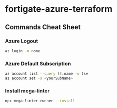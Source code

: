 # fortigate-azure-terraform

## Commands Cheat Sheet

### Azure Logout

```bash
az login -o none
```

### Azure Default Subscription

```bash
az account list --query [].name -o tsv
az account set -s <yourSubName>
```

### Install mega-linter

```bash
npx mega-linter-runner --install
```
